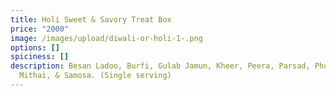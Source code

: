 ```yaml
---
title: Holi Sweet & Savory Treat Box
price: "2000"
image: /images/upload/diwali-or-holi-1-.png
options: []
spiciness: []
description: Besan Ladoo, Burfi, Gulab Jamun, Kheer, Peera, Parsad, Pholourie,
  Mithai, & Samosa. (Single serving)
---
```

